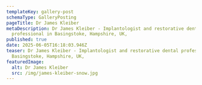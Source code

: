 ```yaml
---
templateKey: gallery-post
schemaType: GalleryPosting
pageTitle: Dr James Kleiber
metaDescription: Dr James Kleiber - Implantologist and restorative dental
  professional in Basingstoke, Hampshire, UK,
published: true
date: 2025-06-05T16:18:03.946Z
teaser: Dr James Kleiber - Implantologist and restorative dental professional in
  Basingstoke, Hampshire, UK,
featuredImage:
  alt: Dr James Kleiber
  src: /img/james-kleiber-snow.jpg
---
```

